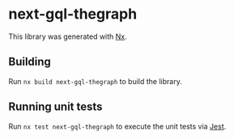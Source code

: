 # next-gql-thegraph

This library was generated with [Nx](https://nx.dev).

## Building

Run `nx build next-gql-thegraph` to build the library.

## Running unit tests

Run `nx test next-gql-thegraph` to execute the unit tests via [Jest](https://jestjs.io).
